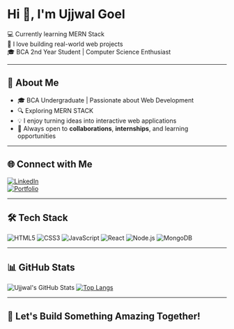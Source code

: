# Hi 👋, I'm Ujjwal Goel

💻 Currently learning MERN Stack  
🚀 I love building real-world web projects  
🎓 BCA 2nd Year Student | Computer Science Enthusiast

---

## 📌 About Me

- 🎓 BCA Undergraduate | Passionate about Web Development  
- 🔍 Exploring MERN STACK  
- 💡 I enjoy turning ideas into interactive web applications  
- 🤝 Always open to **collaborations**, **internships**, and learning opportunities  

---

## 🌐 Connect with Me

[![LinkedIn](https://img.shields.io/badge/LinkedIn-blue?logo=linkedin&logoColor=white)](https://linkedin.com/in/your-profile)  
[![Portfolio](https://img.shields.io/badge/Portfolio-000?logo=vercel&logoColor=white)](https://your-portfolio-link)

---

## 🛠️ Tech Stack

![HTML5](https://img.shields.io/badge/HTML5-E34F26?style=for-the-badge&logo=html5&logoColor=white)
![CSS3](https://img.shields.io/badge/CSS3-1572B6?style=for-the-badge&logo=css3&logoColor=white)
![JavaScript](https://img.shields.io/badge/JavaScript-F7DF1E?style=for-the-badge&logo=javascript&logoColor=black)
![React](https://img.shields.io/badge/React-20232A?style=for-the-badge&logo=react&logoColor=61DAFB)
![Node.js](https://img.shields.io/badge/Node.js-339933?style=for-the-badge&logo=nodedotjs&logoColor=white)
![MongoDB](https://img.shields.io/badge/MongoDB-4EA94B?style=for-the-badge&logo=mongodb&logoColor=white)

---

## 📊 GitHub Stats

![Ujjwal's GitHub Stats](https://github-readme-stats.vercel.app/api?username=your-github-username&show_icons=true&theme=radical)
[![Top Langs](https://github-readme-stats.vercel.app/api/top-langs/?username=your-github-username&layout=compact&theme=radical)](https://github.com/your-github-username)

---

## 🚀 Let's Build Something Amazing Together!
